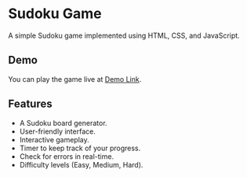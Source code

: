 # Sudoku Game

A simple Sudoku game implemented using HTML, CSS, and JavaScript.

## Demo

You can play the game live at [Demo Link](https://arnavmakode.github.io/Sudoku/).

## Features

- A Sudoku board generator.
- User-friendly interface.
- Interactive gameplay.
- Timer to keep track of your progress.
- Check for errors in real-time.
- Difficulty levels (Easy, Medium, Hard).
